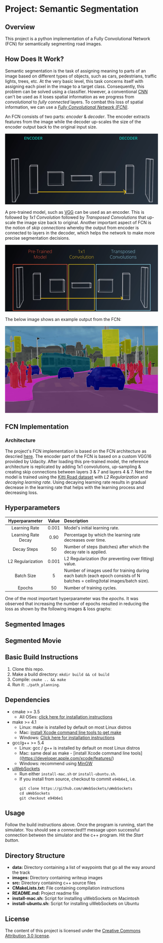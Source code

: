 # Project: Semantic Segmentation
## Overview
This project is a python implementation of a Fully Convolutional Network (FCN) for semantically segmenting road images.

## How Does It Work?

Semantic segmentation is the task of assigning meaning to parts of an image based on different types of objects, such as cars, pedestrians, traffic lights, trees, etc. At the very basic level, this task concerns itself with assigning each pixel in the image to a target class. Consequently, this problem can be solved using a classifier. However, a conventional [CNN](https://en.wikipedia.org/wiki/Convolutional_neural_network) can't be used as it loses spatial information as we progress from *convolutional* to *fully connected* layers. To combat this loss of spatial information, we can use a [*Fully Convolutional Network (FCN)*](https://leonardoaraujosantos.gitbooks.io/artificial-inteligence/content/image_segmentation.html).

An FCN consists of two parts: *encoder* & *decoder*. The encoder extracts features from the image while the decoder up-scales the size of the encoder output back to the original input size. 

![FCN Architecture](./images/fcn_architecture.png)


A pre-trained model, such as [VGG](https://arxiv.org/pdf/1409.1556v6.pdf) can be used as an encoder. This is followed by *1x1 Convolution* followed by *Transposed Convolutions* that up-scale the image size back to original. Another important aspect of FCN is the notion of *skip connections* whereby the output from encoder is connected to layers in the decoder, which helps the network to make more precise segmentation decisions.

![FCN Architecture Detailed](./images/fcn_architecture2.png)

The below image shows an example output from the FCN:

![FCN Output](./images/fcn_output.png)

## FCN Implementation

### Architecture
The project's FCN implementation is based on the FCN architecture as descried [here](https://people.eecs.berkeley.edu/~jonlong/long_shelhamer_fcn.pdf). The encoder part of the FCN is based on a custom VGG16 provided by Udacity. After loading this pre-trained model, the reference architecture is replicated by adding 1x1 convolutions, up-sampling & creating skip connections between layers 3 & 7 and layers 4 & 7. Next the model is trained using the [Kitti Road dataset]([http://www.cvlibs.net/datasets/kitti/eval_road.php)  with *L2 Regularization* and *decaying learning rate*. Using decaying learning rate results in gradual decrease in the learning rate that helps with the learning process and decreasing loss.

## Hyperparameters

| Hyperparameter | Value | Description   		| 
|:---:|:---:|:-------------------------------| 			
| Learning Rate | 0.001 |Model's initial learning rate.|
| Learning Rate Decay | 0.90 |Percentage by which the learning rate decreases over time.|
| Decay Steps | 50 |Number of steps (batches) after which the decay rate is applied.|
| L2 Regularization | 0.001 |L2 Regularization (for preventing over fitting) value.|
| Batch Size | 5 |Number of images used for training during each batch (each epoch consists of N batches = ceiling(total images/batch size).|
| Epochs | 50 |Number of training cycles.|

One of the most important hyperparameter was the *epochs*. It was observed that increasing the number of epochs resulted in reducing the loss as shown by the following images & loss graphs:


## Segmented Images
## Segmented Movie


## Basic Build Instructions

1. Clone this repo.
2. Make a build directory: `mkdir build && cd build`
3. Compile: `cmake .. && make`
4. Run it: `./path_planning`.


## Dependencies

* cmake >= 3.5
  * All OSes: [click here for installation instructions](https://cmake.org/install/)
* make >= 4.1
  * Linux: make is installed by default on most Linux distros
  * Mac: [install Xcode command line tools to get make](https://developer.apple.com/xcode/features/)
  * Windows: [Click here for installation instructions](http://gnuwin32.sourceforge.net/packages/make.htm)
* gcc/g++ >= 5.4
  * Linux: gcc / g++ is installed by default on most Linux distros
  * Mac: same deal as make - [install Xcode command line tools]((https://developer.apple.com/xcode/features/)
  * Windows: recommend using [MinGW](http://www.mingw.org/)
* [uWebSockets](https://github.com/uWebSockets/uWebSockets)
  * Run either `install-mac.sh` or `install-ubuntu.sh`.
  * If you install from source, checkout to commit `e94b6e1`, i.e.
    ```
    git clone https://github.com/uWebSockets/uWebSockets 
    cd uWebSockets
    git checkout e94b6e1
    ```

## Usage

Follow the build instructions above. Once the program is running, start the simulator. You should see a *connected!!!* message upon successful connection between the simulator and the c++ program. Hit the *Start button*. 

## Directory Structure

* **data:** Directory containing a list of waypoints that go all the way around the track
* **images:** Directory containing writeup images
* **src:** Directory containing c++ source files
* **CMakeLists.txt:** File containing compilation instructions
* **README.md:** Project readme file
* **install-mac.sh:** Script for installing uWebSockets on Macintosh
* **install-ubuntu.sh:** Script for installing uWebSockets on Ubuntu

## License

The content of this project is licensed under the [Creative Commons Attribution 3.0 license](https://creativecommons.org/licenses/by/3.0/us/deed.en_US).
